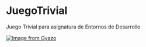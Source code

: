 # JuegoTrivial
Juego Trivial para asignatura de Entornos de Desarrollo

[![Image from Gyazo](https://i.gyazo.com/f55946b427968990f0d33f29024fd6d2.png)](https://gyazo.com/f55946b427968990f0d33f29024fd6d2)
